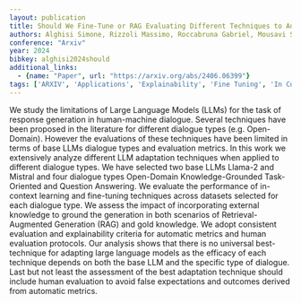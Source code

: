 ```yaml
---
layout: publication
title: Should We Fine-Tune or RAG Evaluating Different Techniques to Adapt LLMs for Dialogue
authors: Alghisi Simone, Rizzoli Massimo, Roccabruna Gabriel, Mousavi Seyed Mahed, Riccardi Giuseppe
conference: "Arxiv"
year: 2024
bibkey: alghisi2024should
additional_links:
  - {name: "Paper", url: "https://arxiv.org/abs/2406.06399"}
tags: ['ARXIV', 'Applications', 'Explainability', 'Fine Tuning', 'In Context Learning', 'Interpretability', 'LLM', 'Pretraining Methods', 'Prompting', 'RAG']
---
```

We study the limitations of Large Language Models (LLMs) for the task of response generation in human-machine dialogue. Several techniques have been proposed in the literature for different dialogue types (e.g. Open-Domain). However the evaluations of these techniques have been limited in terms of base LLMs dialogue types and evaluation metrics. In this work we extensively analyze different LLM adaptation techniques when applied to different dialogue types. We have selected two base LLMs Llama-2 and Mistral and four dialogue types Open-Domain Knowledge-Grounded Task-Oriented and Question Answering. We evaluate the performance of in-context learning and fine-tuning techniques across datasets selected for each dialogue type. We assess the impact of incorporating external knowledge to ground the generation in both scenarios of Retrieval-Augmented Generation (RAG) and gold knowledge. We adopt consistent evaluation and explainability criteria for automatic metrics and human evaluation protocols. Our analysis shows that there is no universal best-technique for adapting large language models as the efficacy of each technique depends on both the base LLM and the specific type of dialogue. Last but not least the assessment of the best adaptation technique should include human evaluation to avoid false expectations and outcomes derived from automatic metrics.
